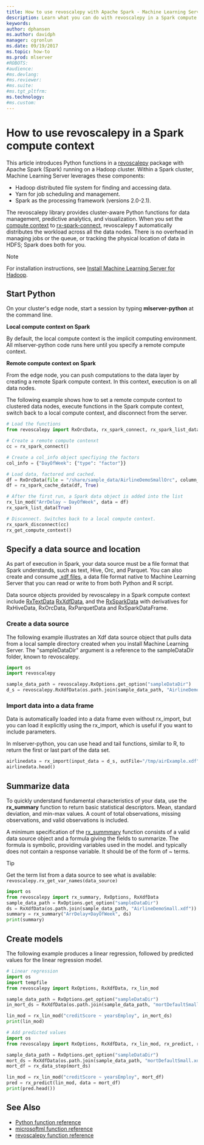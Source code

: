 ```yaml
---
title: How to use revoscalepy with Apache Spark - Machine Learning Server   
description: Learn what you can do with revoscalepy in a Spark compute context in Machine learning Server.
keywords: 
author: dphansen
ms.author: davidph
manager: cgronlun
ms.date: 09/19/2017
ms.topic: how-to
ms.prod: mlserver
#ROBOTS: 
#audience: 
#ms.devlang: 
#ms.reviewer: 
#ms.suite: 
#ms.tgt_pltfrm: 
ms.technology: 
#ms.custom: 
---
```


# How to use revoscalepy in a Spark compute context

This article introduces Python functions in a [revoscalepy](../python-reference/revoscalepy/revoscalepy-package.md) package with Apache Spark (Spark) running on a Hadoop cluster. Within a Spark cluster, Machine Learning Server leverages these components:

+ Hadoop distributed file system for finding and accessing data.
+ Yarn for job scheduling and management.
+ Spark as the processing framework (versions 2.0-2.1).

The revoscalepy library provides cluster-aware Python functions for data management, predictive analytics, and visualization. When you set the [compute context](../r/concept-what-is-compute-context.md) to [rx-spark-connect](../python-reference/revoscalepy/rx-spark-connect.md), revoscalepy f automatically distributes the workload across all the data nodes. There is no overhead in managing jobs or the queue, or tracking the physical location of data in HDFS; Spark does both for you.

> [!Note]
> For installation instructions, see [Install Machine Learning Server for Hadoop](../install/machine-learning-server-hadoop-install.md).

## Start Python

On your cluster's edge node, start a session by typing **mlserver-python** at the command line. 

**Local compute context on Spark**

By default, the local compute context is the implicit computing environment. All mlserver-python code runs here until you specify a remote compute context.

**Remote compute context on Spark**

From the edge node, you can push computations to the data layer by creating a remote Spark compute context. In this context, execution is on all data nodes. 

The following example shows how to set a remote compute context to clustered data nodes, execute functions in the Spark compute context, switch back to a local compute context, and disconnect from the server.

```Python
# Load the functions
from revoscalepy import RxOrcData, rx_spark_connect, rx_spark_list_data, rx_lin_mod, rx_spark_cache_data

# Create a remote compute contenxt 
cc = rx_spark_connect()

# Create a col_info object specfiying the factors
col_info = {"DayOfWeek": {"type": "factor"}}

# Load data, factored and cached.
df = RxOrcData(file = "/share/sample_data/AirlineDemoSmallOrc", column_info = col_info)
df = rx_spark_cache_data(df, True)

# After the first run, a Spark data object is added into the list
rx_lin_mod("ArrDelay ~ DayOfWeek", data = df)
rx_spark_list_data(True)

# Disconnect. Switches back to a local compute context.
rx_spark_disconnect(cc)
rx_get_compute_context()
```

## Specify a data source and location

As part of execution in Spark, your data source must be a file format that Spark understands, such as text, Hive, Orc, and Parquet. You can also create and consume [.xdf files](../r/concept-what-is-xdf.md), a data file format native to Machine Learning Server that you can read or write to from both Python and R script.

Data source objects provided by revoscalepy in a Spark compute context include [RxTextData](../python-reference/revoscalepy/rxtextdata.md) [RxXdfData](../python-reference/revoscalepy/rxxdfdata.md), and the [RxSparkData](../python-reference/revoscalepy/rxSparkdata.md) with derivatives for RxHiveData, RxOrcData, RxParquetData and RxSparkDataFrame.

### Create a data source

The following example illustrates an Xdf data source object that pulls data from a local sample directory created when you install Machine Learning Server. The "sampleDataDir" argument is a reference to the sampleDataDir folder, known to revoscalepy.

```python
import os
import revoscalepy

sample_data_path = revoscalepy.RxOptions.get_option("sampleDataDir")
d_s = revoscalepy.RxXdfData(os.path.join(sample_data_path, "AirlineDemoSmall.xdf"))
```

### Import data into a data frame

Data is automatically loaded into a data frame even without rx_import, but you can load it explicitly using the rx_import, which is useful if you want to include parameters. 

In mlserver-python, you can use head and tail functions, similar to R, to return the first or last part of the data set.

```python
airlinedata = rx_import(input_data = d_s, outFile="/tmp/airExample.xdf")
airlinedata.head()
```

## Summarize data

To quickly understand fundamental characteristics of your data, use the **rx_summary** function to return basic statistical descriptors. Mean, standard deviation, and min-max values. A count of total observations, missing observations, and valid observations is included.

A minimum specification of the [rx_summmary](../python-reference/revoscalepy/rx-summary.md) function consists of a valid data source object and a formula giving the fields to summarize. The formula is symbolic, providing variables used in the model. and typically does not contain a response variable. It should be of the form of ~ terms. 

> [!Tip]
> Get the term list from a data source to see what is available: `revoscalepy.rx_get_var_names(data_source)`

```python
import os
from revoscalepy import rx_summary, RxOptions, RxXdfData
sample_data_path = RxOptions.get_option("sampleDataDir")
ds = RxXdfData(os.path.join(sample_data_path, "AirlineDemoSmall.xdf"))
summary = rx_summary("ArrDelay+DayOfWeek", ds)
print(summary)
```

## Create models

The following example produces a linear regression, followed by predicted values for the linear regression model.

```python
# Linear regression
import os
import tempfile
from revoscalepy import RxOptions, RxXdfData, rx_lin_mod

sample_data_path = RxOptions.get_option("sampleDataDir")
in_mort_ds = RxXdfData(os.path.join(sample_data_path, "mortDefaultSmall.xdf"))

lin_mod = rx_lin_mod("creditScore ~ yearsEmploy", in_mort_ds)
print(lin_mod)
```

```python
# Add predicted values
import os
from revoscalepy import RxOptions, RxXdfData, rx_lin_mod, rx_predict, rx_data_step

sample_data_path = RxOptions.get_option("sampleDataDir")
mort_ds = RxXdfData(os.path.join(sample_data_path, "mortDefaultSmall.xdf"))
mort_df = rx_data_step(mort_ds)

lin_mod = rx_lin_mod("creditScore ~ yearsEmploy", mort_df)
pred = rx_predict(lin_mod, data = mort_df)
print(pred.head())
```

## See Also

+ [Python function reference](../python-reference/introducing-python-package-reference.md)
+ [microsoftml function reference](../python-reference/microsoftml/microsoftml-package.md)
+ [revoscalepy function reference](../python-reference/revoscalepy/revoscalepy-package.md)
